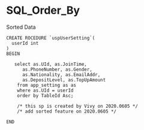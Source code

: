 # SQL_Order_By
Sorted Data


    CREATE ROCEDURE `uspUserSetting`(
      userId int
    )
    BEGIN

       select as.UId, as.JoinTime, 
          as.PhoneNumber, as.Gender,
          as.Nationality, as.EmailAddr,
          as.DepositLevel, as.TopUpAmount
        from app_setting as as
        where as.UId = userId
        order by TableId Asc;

        /* this sp is created by Vivy on 2020.0605 */
        /* add sorted feature on 2020.0605 */

    END
